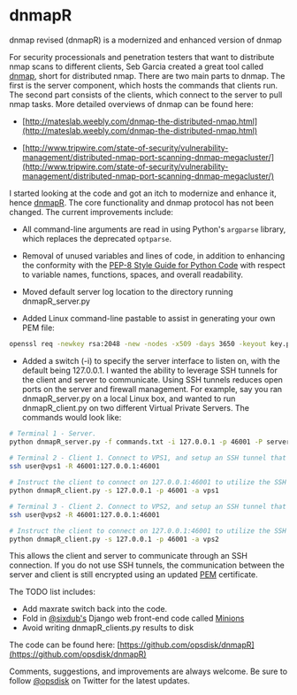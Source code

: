 # dnmapR
dnmap revised (dnmapR) is a modernized and enhanced version of dnmap

For security processionals and penetration testers that want to distribute nmap scans to different clients, Seb Garcia created a great tool called [dnmap](http://sourceforge.net/projects/dnmap), short for distributed nmap.  There are two main parts to dnmap.  The first is the server component, which hosts the commands that clients run.  The second part consists of the clients, which connect to the server to pull nmap tasks.  More detailed overviews of dnmap can be found here:

* [http://mateslab.weebly.com/dnmap-the-distributed-nmap.html](http://mateslab.weebly.com/dnmap-the-distributed-nmap.html)

* [http://www.tripwire.com/state-of-security/vulnerability-management/distributed-nmap-port-scanning-dnmap-megacluster/](http://www.tripwire.com/state-of-security/vulnerability-management/distributed-nmap-port-scanning-dnmap-megacluster/)

I started looking at the code and got an itch to modernize and enhance it, hence [dnmapR](https://github.com/opsdisk/dnmapR).  The core functionality and dnmap protocol has not been changed. The current improvements include:

* All command-line arguments are read in using Python's `argparse` library, which replaces the deprecated `optparse`.

* Removal of unused variables and lines of code, in addition to enhancing the conformity with the [PEP-8 Style Guide for Python Code](https://www.python.org/dev/peps/pep-0008/) with respect to variable names, functions, spaces, and overall readability.

* Moved default server log location to the directory running dnmapR_server.py

* Added Linux command-line pastable to assist in generating your own PEM file:
```bash
openssl req -newkey rsa:2048 -new -nodes -x509 -days 3650 -keyout key.pem -out server.pem;cat key.pem >> server.pem; rm -f key.pm
```

* Added a switch (-i) to specify the server interface to listen on, with the default being 127.0.0.1.  I wanted the ability to leverage SSH tunnels for the client and server to communicate.  Using SSH tunnels reduces open ports on the server and firewall management.  For example, say you ran dnmapR\_server.py on a local Linux box, and wanted to run dnmapR_client.py on two different Virtual Private Servers.  The commands would look like:

```bash
# Terminal 1 - Server.
python dnmapR_server.py -f commands.txt -i 127.0.0.1 -p 46001 -P server.pem 
   
# Terminal 2 - Client 1. Connect to VPS1, and setup an SSH tunnel that redirects all traffic hitting 127.0.0.1:46001 on VPS1 to the server on 127.0.0.1:46001
ssh user@vps1 -R 46001:127.0.0.1:46001

# Instruct the client to connect on 127.0.0.1:46001 to utilize the SSH tunnel
python dnmapR_client.py -s 127.0.0.1 -p 46001 -a vps1

# Terminal 3 - Client 2. Connect to VPS2, and setup an SSH tunnel that redirects all traffic hitting 127.0.0.1:46001 on VPS2 to the server on 127.0.0.1:46001
ssh user@vps2 -R 46001:127.0.0.1:46001

# Instruct the client to connect on 127.0.0.1:46001 to utilize the SSH tunnel
python dnmapR_client.py -s 127.0.0.1 -p 46001 -a vps2
```

This allows the client and server to communicate through an SSH connection.  If you do not use SSH tunnels, the communication between the server and client is still encrypted using an updated [PEM](http://en.wikipedia.org/wiki/Privacy-enhanced_Electronic_Mail) certificate.

The TODO list includes:

* Add maxrate switch back into the code.  
* Fold in [@sixdub's](https://twitter.com/sixdub) Django web front-end code called [Minions](https://github.com/sixdub/Minions) 
* Avoid writing dnmapR_clients.py results to disk

The code can be found here: [https://github.com/opsdisk/dnmapR](https://github.com/opsdisk/dnmapR)

Comments, suggestions, and improvements are always welcome. Be sure to follow [@opsdisk](https://twitter.com/opsdisk) on Twitter for the latest updates.
 
